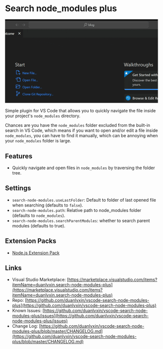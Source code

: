 # Search node_modules plus

![](https://raw.githubusercontent.com/duanlvxin/vscode-search-node-modules-plus/master/img/demo.gif)

Simple plugin for VS Code that allows you to quickly navigate the file inside your project's `node_modules` directory.

Chances are you have the `node_modules` folder excluded from the built-in search in VS Code, which means if you want to open and/or edit a file inside `node_modules`, you can have to find it manually, which can be annoying when your `node_modules` folder is large.

## Features

* Quickly navigate and open files in `node_modules` by traversing the folder tree.

## Settings

* `search-node-modules.useLastFolder`: Default to folder of last opened file when searching (defaults to `false`).
* `search-node-modules.path`: Relative path to node_modules folder (defaults to `node_modules`).
* `search-node-modules.searchParentModules`: whether to search parent modules (defaults to true).

## Extension Packs

* [Node.js Extension Pack](https://marketplace.visualstudio.com/items?itemName=waderyan.nodejs-extension-pack)

## Links

* Visual Studio Marketplace: [https://marketplace.visualstudio.com/items?itemName=duanlvxin.search-node-modules-plus](https://marketplace.visualstudio.com/items?itemName=duanlvxin.search-node-modules-plus)
* Repo: [https://github.com/duanlvxin/vscode-search-node-modules-plus](https://github.com/duanlvxin/vscode-search-node-modules-plus)
* Known Issues: [https://github.com/duanlvxin/vscode-search-node-modules-plus/issues](https://github.com/duanlvxin/vscode-search-node-modules-plus/issues)
* Change Log: [https://github.com/duanlvxin/vscode-search-node-modules-plus/blob/master/CHANGELOG.md](https://github.com/duanlvxin/vscode-search-node-modules-plus/blob/master/CHANGELOG.md)
